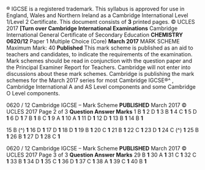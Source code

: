 ® IGCSE is a registered trademark. This syllabus is approved for use in England, Wales and Northern Ireland as a Cambridge International Level 1/Level 2 Certificate. This document consists of **3** printed pages. © UCLES 2017 **[Turn over Cambridge International Examinations** Cambridge International General Certificate of Secondary Education **CHEMISTRY 0620/12** Paper 1 Multiple Choice (Core) **March 2017** MARK SCHEME Maximum Mark: 40 **Published** This mark scheme is published as an aid to teachers and candidates, to indicate the requirements of the examination. Mark schemes should be read in conjunction with the question paper and the Principal Examiner Report for Teachers. Cambridge will not enter into discussions about these mark schemes. Cambridge is publishing the mark schemes for the March 2017 series for most Cambridge IGCSE®^ , Cambridge International A and AS Level components and some Cambridge O Level components. 


0620 / 12 Cambridge IGCSE – Mark Scheme **PUBLISHED** March 2017 © UCLES 2017 Page 2 of 3 **Question Answer Marks** 1 B **1** 2 D **1** 3 B **1** 4 C **1** 5 D **1** 6 D **1** 7 B **1** 8 C **1** 9 A **1** 10 A **1** 11 D **1** 12 D **1** 13 B **1** 14 B **1** 

15 B (^) **1** 16 D **1** 17 D **1** 18 D **1** 19 B **1** 20 C **1** 21 B **1** 22 C **1** 23 D **1** 24 C (^) **1** 25 B **1** 26 B **1** 27 D **1** 28 C **1** 


0620 / 12 Cambridge IGCSE – Mark Scheme **PUBLISHED** March 2017 © UCLES 2017 Page 3 of 3 **Question Answer Marks** 29 B **1** 30 A **1** 31 C **1** 32 C **1** 33 B **1** 34 D **1** 35 C **1** 36 D **1** 37 C **1** 38 A **1** 39 C **1** 40 B **1** 


